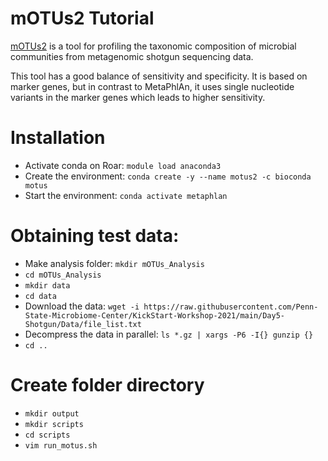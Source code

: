 **mOTUs2 Tutorial**
===========================

[mOTUs2](https://motu-tool.org/index.html) is a tool for profiling the taxonomic composition of microbial communities from metagenomic
shotgun sequencing data.

This tool has a good balance of sensitivity and specificity. It is based on marker genes, but in contrast to MetaPhlAn, it uses single nucleotide variants in the marker genes
which leads to higher sensitivity.

# Installation
- Activate conda on Roar: `module load anaconda3`
- Create the environment: `conda create -y --name motus2 -c bioconda motus`
- Start the environment: `conda activate metaphlan`

# Obtaining test data:
- Make analysis folder: `mkdir mOTUs_Analysis`
- `cd mOTUs_Analysis`
- `mkdir data`
- `cd data`
- Download the data: `wget -i https://raw.githubusercontent.com/Penn-State-Microbiome-Center/KickStart-Workshop-2021/main/Day5-Shotgun/Data/file_list.txt`
- Decompress the data in parallel: `ls *.gz | xargs -P6 -I{} gunzip {}`
- `cd ..`

# Create folder directory
- `mkdir output`
- `mkdir scripts`
- `cd scripts`
- `vim run_motus.sh`

